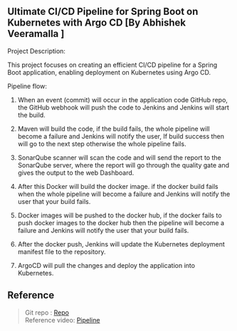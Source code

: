 ## Ultimate CI/CD Pipeline for Spring Boot on Kubernetes with Argo CD **[By Abhishek Veeramalla ]**

Project Description:

This project focuses on creating an efficient CI/CD pipeline for a Spring Boot application, enabling deployment on Kubernetes using Argo CD.

Pipeline flow:

1. When an event (commit) will occur in the application code GitHub repo, the GitHub webhook will push the code to Jenkins and Jenkins will start the build.

2. Maven will build the code, if the build fails, the whole pipeline will become a failure and Jenkins will notify the user, If build success then will go to the next step otherwise the whole pipeline fails.

3. SonarQube scanner will scan the code and will send the report to the SonarQube server, where the report will go through the quality gate and gives the output to the web Dashboard.

4. After this Docker will build the docker image. if the docker build fails when the whole pipeline will become a failure and Jenkins will notify the user that your build fails.

5. Docker images will be pushed to the docker hub, if the docker fails to push docker images to the docker hub then the pipeline will become a failure and Jenkins will notify the user that your build fails.

6. After the docker push, Jenkins will update the Kubernetes deployment manifest file to the repository.

7. ArgoCD will pull the changes and deploy the application into Kubernetes.

## Reference

> Git repo : [Repo](https://github.com/jaswanthnasa/Jenkins-Zero-To-Hero/tree/main/java-maven-sonar-argocd-helm-k8s/spring-boot-app) <br>
> Reference video: [Pipeline](https://www.youtube.com/watch?v=JGQI5pkK82w&list=PL0mwG7J1IRFBDNX1FzLffWsaCemXo13-w&index=13&t=4124s)
